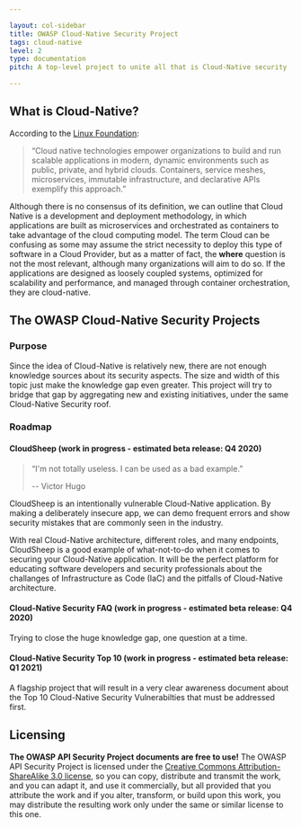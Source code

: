 ```yaml
---

layout: col-sidebar
title: OWASP Cloud-Native Security Project
tags: cloud-native
level: 2
type: documentation
pitch: A top-level project to unite all that is Cloud-Native security

---
```


## What is Cloud-Native?

According to the [Linux Foundation][linux]:
> “Cloud native technologies empower organizations to build and run scalable applications in modern, dynamic environments such as public, private, and hybrid clouds. Containers, service meshes, microservices, immutable infrastructure, and declarative APIs exemplify this approach.”

Although there is no consensus of its definition, we can outline that Cloud Native is a development and deployment methodology, in which applications are built as microservices and orchestrated as containers to take advantage of the cloud computing model. The term Cloud can be confusing as some may assume the strict necessity to deploy this type of software in a Cloud Provider, but as a matter of fact, the **where** question is not the most relevant, although many organizations will aim to do so.  If the applications are designed as loosely coupled systems, optimized for scalability and performance, and managed through container orchestration, they are cloud-native. 

[linux]: https://github.com/cncf/foundation/blob/master/charter.md#1-mission-of-the-cloud-native-computing-foundation

## The OWASP Cloud-Native Security Projects
### Purpose
Since the idea of Cloud-Native is relatively new, there are not enough knowledge sources about its security aspects. The size and width of this topic just make the knowledge gap even greater. This project will try to bridge that gap by aggregating new and existing initiatives, under the same Cloud-Native Security roof.
### Roadmap
#### CloudSheep (work in progress - estimated beta release: Q4 2020)
> “I'm not totally useless. I can be used as a bad example.”
>
> -- Victor Hugo

CloudSheep is an intentionally vulnerable Cloud-Native application. By making a deliberately insecure app, we can demo frequent errors and show security mistakes that are commonly seen in the industry.

With real Cloud-Native architecture, different roles, and many endpoints, CloudSheep is a good example of what-not-to-do when it comes to securing your Cloud-Native application. It will be the perfect platform for educating software developers and security professionals about the challanges of Infrastructure as Code (IaC) and the pitfalls of Cloud-Native architecture.
#### Cloud-Native Security FAQ (work in progress - estimated beta release: Q4 2020)
Trying to close the huge knowledge gap, one question at a time.
#### Cloud-Native Security Top 10 (work in progress - estimated beta release: Q1 2021)
A flagship project that will result in a very clear awareness document about the Top 10 Cloud-Native Security Vulnerabilties that must be addressed first.

## Licensing
**The OWASP API Security Project documents are free to use!**
The OWASP API Security Project is licensed under the [Creative Commons
Attribution-ShareAlike 3.0 license][license], so you can copy, distribute and
transmit the work, and you can adapt it, and use it commercially, but all
provided that you attribute the work and if you alter, transform, or build upon
this work, you may distribute the resulting work only under the same or similar
license to this one.

[license]: https://creativecommons.org/licenses/by-sa/3.0/
